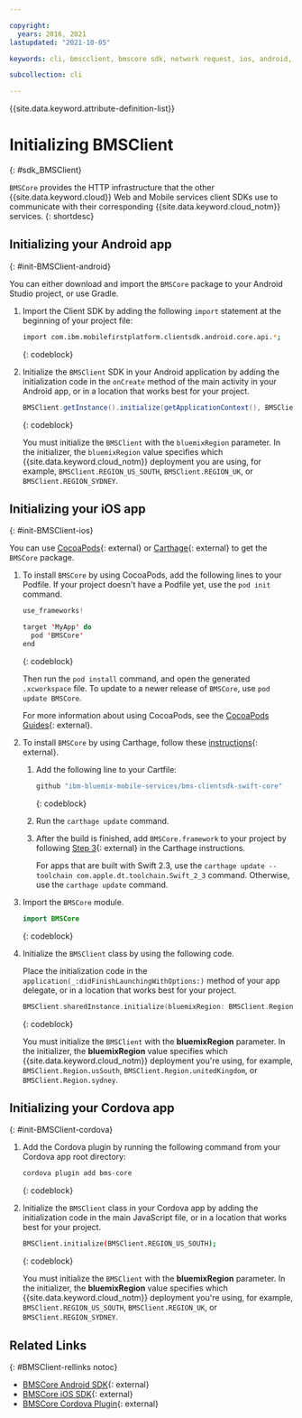 ```yaml
---

copyright:
  years: 2016, 2021
lastupdated: "2021-10-05"

keywords: cli, bmscclient, bmscore sdk, network request, ios, android, studio, cordova, client sdk, sdk

subcollection: cli

---
```



{{site.data.keyword.attribute-definition-list}}

# Initializing BMSClient
{: #sdk_BMSClient}

`BMSCore` provides the HTTP infrastructure that the other {{site.data.keyword.cloud}} Web and Mobile services client SDKs use to communicate with their corresponding {{site.data.keyword.cloud_notm}} services.
{: shortdesc}

## Initializing your Android app
{: #init-BMSClient-android}

You can either download and import the `BMSCore` package to your Android Studio project, or use Gradle.

1. Import the Client SDK by adding the following `import` statement at the beginning of your project file:

   ```bash
   import com.ibm.mobilefirstplatform.clientsdk.android.core.api.*;
   ```
   {: codeblock}

2. Initialize the `BMSClient` SDK in your Android application by adding the initialization code in the `onCreate` method of the main activity in your Android app, or in a location that works best for your project.

   ```java
   BMSClient.getInstance().initialize(getApplicationContext(), BMSClient.REGION_US_SOUTH); // Make sure that you point to your region
   ```
   {: codeblock}

   You must initialize the `BMSClient` with the `bluemixRegion` parameter. In the initializer, the `bluemixRegion` value specifies which {{site.data.keyword.cloud_notm}} deployment you are using, for example, `BMSClient.REGION_US_SOUTH`, `BMSClient.REGION_UK`, or `BMSClient.REGION_SYDNEY`.

## Initializing your iOS app
{: #init-BMSClient-ios}

You can use [CocoaPods](https://cocoapods.org){: external} or [Carthage](https://github.com/Carthage/Carthage){: external} to get the `BMSCore` package.

1. To install `BMSCore` by using CocoaPods, add the following lines to your Podfile. If your project doesn't have a Podfile yet, use the `pod init` command.

   ```swift
   use_frameworks!

   target 'MyApp' do
     pod 'BMSCore'
   end
   ```
   {: codeblock}

   Then run the `pod install` command, and open the generated `.xcworkspace` file. To update to a newer release of `BMSCore`, use `pod update BMSCore`.

   For more information about using CocoaPods, see the [CocoaPods Guides](https://guides.cocoapods.org/using/index.html){: external}.

2. To install `BMSCore` by using Carthage, follow these [instructions](https://github.com/Carthage/Carthage#getting-started){: external}.

   1. Add the following line to your Cartfile:

      ```bash
      github "ibm-bluemix-mobile-services/bms-clientsdk-swift-core"
      ```
      {: codeblock}

   2. Run the `carthage update` command.

   3. After the build is finished, add `BMSCore.framework` to your project by following [Step 3](https://github.com/Carthage/Carthage#getting-started){: external} in the Carthage instructions.

      For apps that are built with Swift 2.3, use the `carthage update --toolchain com.apple.dt.toolchain.Swift_2_3` command. Otherwise, use the `carthage update` command.

3. Import the `BMSCore` module.

   ```swift
   import BMSCore
   ```
   {: codeblock}

4. Initialize the `BMSClient` class by using the following code.

   Place the initialization code in the `application(_:didFinishLaunchingWithOptions:)` method of your app delegate, or in a location that works best for your project.

   ```swift
   BMSClient.sharedInstance.initialize(bluemixRegion: BMSClient.Region.usSouth) // Make sure that you point to your region
   ```
   {: codeblock}

   You must initialize the `BMSClient` with the **bluemixRegion** parameter. In the initializer, the **bluemixRegion** value specifies which {{site.data.keyword.cloud_notm}} deployment you're using, for example, `BMSClient.Region.usSouth`, `BMSClient.Region.unitedKingdom`, or `BMSClient.Region.sydney`.

## Initializing your Cordova app
{: #init-BMSClient-cordova}

1. Add the Cordova plugin by running the following command from your Cordova app root directory:

   ```bash
   cordova plugin add bms-core
   ```
   {: codeblock}

2. Initialize the `BMSClient` class in your Cordova app by adding the initialization code in the main JavaScript file, or in a location that works best for your project.

   ```bash
   BMSClient.initialize(BMSClient.REGION_US_SOUTH);
   ```
   {: codeblock}

   You must initialize the `BMSClient` with the **bluemixRegion** parameter. In the initializer, the **bluemixRegion** value specifies which {{site.data.keyword.cloud_notm}} deployment you're using, for example, `BMSClient.REGION_US_SOUTH`, `BMSClient.REGION_UK`, or `BMSClient.REGION_SYDNEY`.

## Related Links
{: #BMSClient-rellinks notoc}

* [BMSCore Android SDK](https://github.com/ibm-bluemix-mobile-services/bms-clientsdk-android-core){: external}
* [BMSCore iOS SDK](https://github.com/ibm-bluemix-mobile-services/bms-clientsdk-swift-core){: external}
* [BMSCore Cordova Plugin](https://github.com/ibm-bluemix-mobile-services/bms-clientsdk-cordova-plugin-core){: external}
